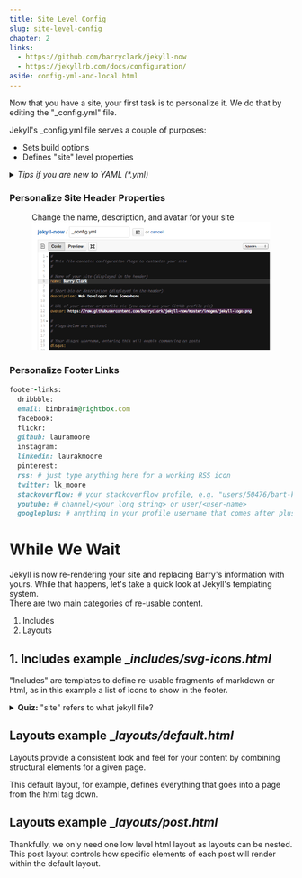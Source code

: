 ```yaml
---
title: Site Level Config
slug: site-level-config
chapter: 2
links:
  - https://github.com/barryclark/jekyll-now
  - https://jekyllrb.com/docs/configuration/
aside: config-yml-and-local.html
---
```

Now that you have a site, your first task is to personalize it.
We do that by editing the "_config.yml" file.

Jekyll's _config.yml file serves a couple of purposes:

* Sets build options
* Defines "site" level properties

<details>
  <summary><em>Tips if you are new to YAML (*.yml)</em></summary>
  <p><ul>
    <li>Do not use tabs to align content, only spaces</li>
    <li> If your value causes parsing error, just wrap it with quotes (single or double)</li>
    <li>Github sends you an email if it can't read your _config.yml</li>
  </ul></p>
</details>

### Personalize Site Header Properties
<figure>
<figcaption> Change the name, description, and avatar for your site </figcaption>
<img src="/images/config.png" />
</figure>

###  Personalize Footer Links

```ruby
footer-links:
  dribbble:
  email: binbrain@rightbox.com
  facebook:
  flickr:
  github: lauramoore
  instagram:
  linkedin: laurakmoore
  pinterest:
  rss: # just type anything here for a working RSS icon
  twitter: lk_moore
  stackoverflow: # your stackoverflow profile, e.g. "users/50476/bart-kiers"
  youtube: # channel/<your_long_string> or user/<user-name>
  googleplus: # anything in your profile username that comes after plus.google.com/
```
# While We Wait
Jekyll is now re-rendering your site and replacing Barry's information with yours.
While that happens,  let's take a quick look at Jekyll's templating system.  
There are two main categories of re-usable content.
1. Includes
2. Layouts

## 1. Includes example __includes/svg-icons.html_

"Includes" are templates to define re-usable fragments of markdown or html,
as in this example a list of icons to show in the footer.

<details>
<summary><strong>Quiz:</strong> "site" refers to what jekyll file?</summary>
<p><strong>__config.yml_</strong></p>
</details>

## Layouts example __layouts/default.html_

Layouts provide a consistent look and feel for your content by combining
structural elements for a given page.

This default layout, for example, defines everything that goes into a page from
the html tag down.

## Layouts example __layouts/post.html_

Thankfully,  we only need one low level html layout as layouts can be nested.
This post layout controls how specific elements of each post will render within
the default layout.
